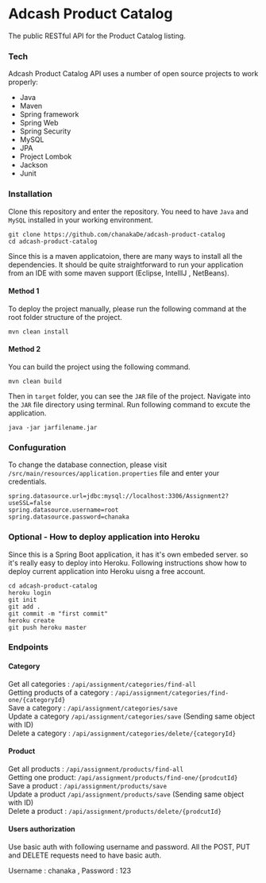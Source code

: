 # Adcash Product Catalog

The public RESTful API for the Product Catalog listing. 

### Tech

Adcash Product Catalog API uses a number of open source projects to work properly:

* Java
* Maven
* Spring framework
* Spring Web
* Spring Security
* MySQL
* JPA
* Project Lombok
* Jackson
* Junit

### Installation

Clone this repository and enter the repository. You need to have `Java` and `MySQL` installed in your working environment. 

```
git clone https://github.com/chanakaDe/adcash-product-catalog
cd adcash-product-catalog
```

Since this is a maven applicatoion, there are many ways to install all the dependencies. It should be quite straightforward to run your application from an IDE with some maven support (Eclipse, IntellIJ , NetBeans).

#### Method 1
To deploy the project manually, please run the following command at the root folder structure of the project.

```
mvn clean install
```

#### Method 2

You can build the project using the following command. 

```
mvn clean build
```

Then in `target` folder, you can see the `JAR` file of the project. 
Navigate into the `JAR` file directory using terminal. Run following command to excute the application.

```
java -jar jarfilename.jar
```

### Confuguration

To change the database connection, please visit `/src/main/resources/application.properties` file and enter your credentials. 

```
spring.datasource.url=jdbc:mysql://localhost:3306/Assignment2?useSSL=false
spring.datasource.username=root
spring.datasource.password=chanaka
```

### Optional - How to deploy application into Heroku

Since this is a Spring Boot application, it has it's own embeded server. so it's really easy to deploy into Heroku. Following instructions show how to deploy current application into Heroku uisng a free account.

```
cd adcash-product-catalog
heroku login
git init
git add .
git commit -m "first commit"
heroku create
git push heroku master
```

### Endpoints

#### Category

Get all categories : `/api/assignment/categories/find-all` <br/>
Getting products of a category : `/api/assignment/categories/find-one/{categoryId}` <br/>
Save a category : `/api/assignment/categories/save` <br/>
Update a category `/api/assignment/categories/save` (Sending same object with ID) <br/>
Delete a category : `/api/assignment/categories/delete/{categoryId}` <br/>

#### Product

Get all products : `/api/assignment/products/find-all` <br/>
Getting one product: `/api/assignment/products/find-one/{prodcutId}` <br/>
Save a product : `/api/assignment/products/save` <br/>
Update a product `/api/assignment/products/save` (Sending same object with ID) <br/>
Delete a product : `/api/assignment/products/delete/{prodcutId}` <br/>

#### Users authorization

Use basic auth with following username and password. 
All the POST, PUT and DELETE requests need to have basic auth. 

Username : chanaka , Password : 123
